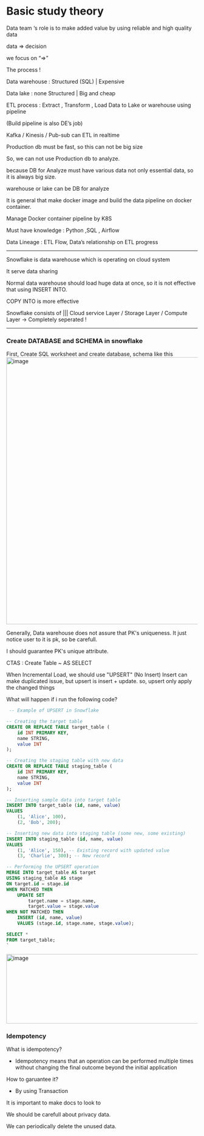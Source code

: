 # Basic study theory

Data team ‘s role is to make added value by using reliable and high quality data 

data ⇒ decision

we focus on “⇒”

The process !

Data warehouse : Structured (SQL) | Expensive

Data lake : none Structured  | Big and cheap

ETL process : Extract , Transform , Load Data to Lake or warehouse  using pipeline

(Build pipeline is also DE’s job)

Kafka / Kinesis / Pub-sub can ETL in realtime 

Production db must be fast, so this can not be big size

So, we can not use Production db to analyze.

because DB for Analyze must have various data not only essential data, so it is always big size.

warehouse or lake can be DB for analyze 

It is general that make docker image and build the data pipeline on docker container.

Manage Docker container pipeline by K8S

Must have knowledge : Python ,SQL , Airflow

Data Lineage : ETL Flow, Data’s relationship on ETL progress

-------------------------------------------------------------------

Snowflake is data warehouse which is operating on cloud system

It serve data sharing 

Normal data warehouse should load huge data at once, so it is not effective that using INSERT INTO.

COPY INTO is more effective

Snowflake consists of  ||| Cloud service Layer  / Storage Layer / Compute Layer → Completely seperated !


-------------------------------------------------------------------

### Create DATABASE and SCHEMA in snowflake

First, Create SQL worksheet
and create database, schema like this
<img width="1541" height="704" alt="image" src="https://github.com/user-attachments/assets/03b45d66-7061-4315-865a-ac2d15f10dba" />

Generally, Data warehouse does not assure that PK's uniqueness. It just notice user to it is pk, so be carefull.

I should guarantee PK's unique attribute.


CTAS : Create Table ~ AS SELECT 

When Incremental Load, we should use "UPSERT" (No Insert)
Insert can make duplicated issue, but upsert is insert + update. so, upsert only apply the changed things


What will happen if i run the following code?

``` sql
 -- Example of UPSERT in Snowflake

-- Creating the target table
CREATE OR REPLACE TABLE target_table (
    id INT PRIMARY KEY,
    name STRING,
    value INT
);

-- Creating the staging table with new data
CREATE OR REPLACE TABLE staging_table (
    id INT PRIMARY KEY,
    name STRING,
    value INT
);

-- Inserting sample data into target table
INSERT INTO target_table (id, name, value)
VALUES 
    (1, 'Alice', 100),
    (2, 'Bob', 200);

-- Inserting new data into staging table (some new, some existing)
INSERT INTO staging_table (id, name, value)
VALUES 
    (1, 'Alice', 150), -- Existing record with updated value
    (3, 'Charlie', 300); -- New record

-- Performing the UPSERT operation
MERGE INTO target_table AS target
USING staging_table AS stage
ON target.id = stage.id
WHEN MATCHED THEN 
    UPDATE SET 
        target.name = stage.name,
        target.value = stage.value
WHEN NOT MATCHED THEN 
    INSERT (id, name, value)
    VALUES (stage.id, stage.name, stage.value);

SELECT *
FROM target_table;
`
```

<img width="782" height="183" alt="image" src="https://github.com/user-attachments/assets/3fa97fff-5802-4975-831c-98bbef56d5fa" />



### Idempotency
What is idempotency?
- Idempotency means that an operation can be performed multiple times without changing the final outcome beyond the initial application

How to garuantee it?
- By using Transaction
  
It is important to make docs to look to

We should be carefull about privacy data.

We can periodically delete the unused data.



